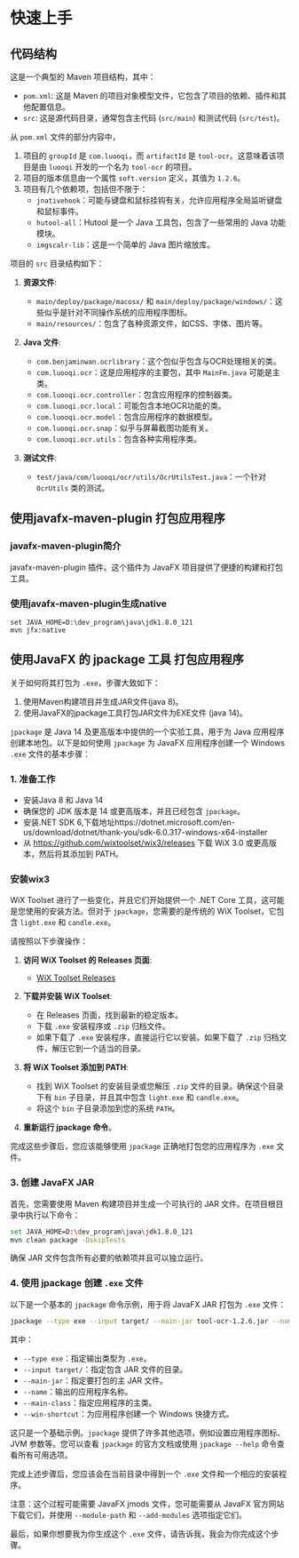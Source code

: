 # 快速上手
## 代码结构
这是一个典型的 Maven 项目结构，其中：

- `pom.xml`: 这是 Maven 的项目对象模型文件，它包含了项目的依赖、插件和其他配置信息。
- `src`: 这是源代码目录，通常包含主代码 (`src/main`) 和测试代码 (`src/test`)。



从 `pom.xml` 文件的部分内容中，

1. 项目的 `groupId` 是 `com.luooqi`，而 `artifactId` 是 `tool-ocr`。这意味着该项目是由 `luooqi` 开发的一个名为 `tool-ocr` 的项目。
2. 项目的版本信息由一个属性 `soft.version` 定义，其值为 `1.2.6`。
3. 项目有几个依赖项，包括但不限于：
   - `jnativehook`：可能与键盘和鼠标挂钩有关，允许应用程序全局监听键盘和鼠标事件。
   - `hutool-all`：Hutool 是一个 Java 工具包，包含了一些常用的 Java 功能模块。
   - `imgscalr-lib`：这是一个简单的 Java 图片缩放库。

项目的 `src` 目录结构如下：

1. **资源文件**:
    - `main/deploy/package/macosx/` 和 `main/deploy/package/windows/`：这些似乎是针对不同操作系统的应用程序图标。
    - `main/resources/`：包含了各种资源文件，如CSS、字体、图片等。

2. **Java 文件**:
    - `com.benjaminwan.ocrlibrary`：这个包似乎包含与OCR处理相关的类。
    - `com.luooqi.ocr`：这是应用程序的主要包，其中 `MainFm.java` 可能是主类。
    - `com.luooqi.ocr.controller`：包含应用程序的控制器类。
    - `com.luooqi.ocr.local`：可能包含本地OCR功能的类。
    - `com.luooqi.ocr.model`：包含应用程序的数据模型。
    - `com.luooqi.ocr.snap`：似乎与屏幕截图功能有关。
    - `com.luooqi.ocr.utils`：包含各种实用程序类。

3. **测试文件**:
    - `test/java/com/luooqi/ocr/utils/OcrUtilsTest.java`：一个针对 `OcrUtils` 类的测试。

## 使用javafx-maven-plugin 打包应用程序
### javafx-maven-plugin简介
javafx-maven-plugin 插件。这个插件为 JavaFX 项目提供了便捷的构建和打包工具。
### 使用javafx-maven-plugin生成native
```
set JAVA_HOME=D:\dev_program\java\jdk1.8.0_121
mvn jfx:native
```

## 使用JavaFX 的 jpackage 工具 打包应用程序
关于如何将其打包为 `.exe`，步骤大致如下：

1. 使用Maven构建项目并生成JAR文件(java 8)。
2. 使用JavaFX的jpackage工具打包JAR文件为EXE文件 (java 14)。

`jpackage` 是 Java 14 及更高版本中提供的一个实验工具，用于为 Java 应用程序创建本地包。以下是如何使用 `jpackage` 为 JavaFX 应用程序创建一个 Windows `.exe` 文件的基本步骤：

### 1. 准备工作
- 安装Java 8 和 Java 14
- 确保您的 JDK 版本是 14 或更高版本，并且已经包含 `jpackage`。
- 安装.NET SDK 6,下载地址https://dotnet.microsoft.com/en-us/download/dotnet/thank-you/sdk-6.0.317-windows-x64-installer
- 从 https://github.com/wixtoolset/wix3/releases 下载 WiX 3.0 或更高版本，然后将其添加到 PATH。
### 安装wix3
WiX Toolset 进行了一些变化，并且它们开始提供一个 .NET Core 工具，这可能是您使用的安装方法。但对于 `jpackage`，您需要的是传统的 WiX Toolset，它包含 `light.exe` 和 `candle.exe`。

请按照以下步骤操作：

1. **访问 WiX Toolset 的 Releases 页面**:
   - [WiX Toolset Releases](https://github.com/wixtoolset/wix3/releases)

2. **下载并安装 WiX Toolset**:
   - 在 Releases 页面，找到最新的稳定版本。
   - 下载 `.exe` 安装程序或 `.zip` 归档文件。
   - 如果下载了 `.exe` 安装程序，直接运行它以安装。如果下载了 `.zip` 归档文件，解压它到一个适当的目录。

3. **将 WiX Toolset 添加到 PATH**:
   - 找到 WiX Toolset 的安装目录或您解压 `.zip` 文件的目录。确保这个目录下有 `bin` 子目录，并且其中包含 `light.exe` 和 `candle.exe`。
   - 将这个 `bin` 子目录添加到您的系统 `PATH`。

4. **重新运行 jpackage 命令**。

完成这些步骤后，您应该能够使用 `jpackage` 正确地打包您的应用程序为 `.exe` 文件。
### 3. 创建 JavaFX JAR

首先，您需要使用 Maven 构建项目并生成一个可执行的 JAR 文件。在项目根目录中执行以下命令：

```bash
set JAVA_HOME=D:\dev_program\java\jdk1.8.0_121
mvn clean package -DskipTests
```

确保 JAR 文件包含所有必要的依赖项并且可以独立运行。

### 4. 使用 jpackage 创建 `.exe` 文件

以下是一个基本的 `jpackage` 命令示例，用于将 JavaFX JAR 打包为 `.exe` 文件：

```bash
jpackage --type exe --input target/ --main-jar tool-ocr-1.2.6.jar --name tree-hole-ocr --main-class com.luooqi.ocr.MainFm
```

其中：

- `--type exe`：指定输出类型为 `.exe`。
- `--input target/`：指定包含 JAR 文件的目录。
- `--main-jar`：指定要打包的主 JAR 文件。
- `--name`：输出的应用程序名称。
- `--main-class`：指定应用程序的主类。
- `--win-shortcut`：为应用程序创建一个 Windows 快捷方式。

这只是一个基础示例。`jpackage` 提供了许多其他选项，例如设置应用程序图标、JVM 参数等。您可以查看 `jpackage` 的官方文档或使用 `jpackage --help` 命令查看所有可用选项。

完成上述步骤后，您应该会在当前目录中得到一个 `.exe` 文件和一个相应的安装程序。

注意：这个过程可能需要 JavaFX jmods 文件，您可能需要从 JavaFX 官方网站下载它们，并使用 `--module-path` 和 `--add-modules` 选项指定它们。

最后，如果你想要我为你生成这个 `.exe` 文件，请告诉我，我会为你完成这个步骤。